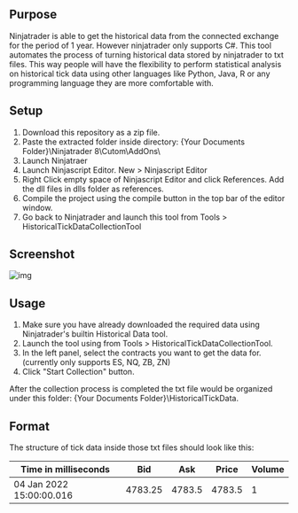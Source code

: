 ## Purpose

Ninjatrader is able to get the historical data from the connected exchange for the period of 1 year. However ninjatrader only supports C#. This tool automates the process of turning historical data stored by ninjatrader to txt files. This way people will have the flexibility to perform statistical analysis on historical tick data using other languages like Python, Java, R or any programming language they are more comfortable with.

## Setup

1. Download this repository as a zip file.
2. Paste the extracted folder inside directory: {Your Documents Folder}\Ninjatrader 8\Cutom\AddOns\
3. Launch Ninjatraer
4. Launch Ninjascript Editor. New > Ninjascript Editor
5. Right Click empty space of Ninjascript Editor and click References. Add the dll files in dlls folder as references.
6. Compile the project using the compile button in the top bar of the editor window.
7. Go back to Ninjatrader and launch this tool from Tools > HistoricalTickDataCollectionTool

## Screenshot

![img](https://i.imgur.com/2IKcXCa.png)

## Usage

1. Make sure you have already downloaded the required data using Ninjatrader's builtin Historical Data tool.
2. Launch the tool using from Tools > HistoricalTickDataCollectionTool.
3. In the left panel, select the contracts you want to get the data for. (currently only supports ES, NQ, ZB, ZN)
4. Click "Start Collection" button.

After the collection process is completed the txt file would be organized under this folder: {Your Documents Folder}\HistoricalTickData.

## Format

The structure of tick data inside those txt files should look like this:

| Time in milliseconds     | Bid     | Ask    | Price  | Volume |
| ------------------------ | ------- | ------ | ------ | ------ |
| 04 Jan 2022 15:00:00.016 | 4783.25 | 4783.5 | 4783.5 | 1      |
